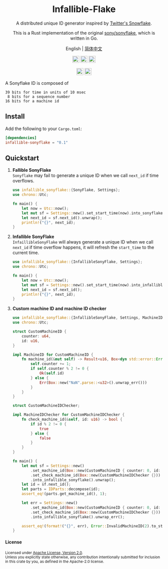 <div align="center">
<h1>Infallible-Flake</h1>
</div>
<div align="center">

A distributed unique ID generator inspired by [Twitter's Snowflake](https://blog.twitter.com/2010/announcing-snowflake).

This is a Rust implementation of the original [sony/sonyflake](https://github.com/sony/sonyflake), which is written in Go.

English | [简体中文](README-zh_CN.md)

[<img alt="github" src="https://img.shields.io/badge/GITHUB-infallible--flake-8da0cb?style=for-the-badge&logo=Github" height="22">][Github-url]
[<img alt="Build" src="https://img.shields.io/badge/Build-passing-brightgreen?style=for-the-badge&logo=Github-Actions" height="22">][CI-url]
[<img alt="codecov" src="https://img.shields.io/codecov/c/gh/al8n/flake?style=for-the-badge&token=N7EPJLUZ0G&logo=codecov" height="22">][codecov-url]

[<img alt="rustc" src="https://img.shields.io/badge/rustc-1.52.0+-fc8d62.svg?style=for-the-badge&logo=Rust" height="22">][rustc-url]
[<img alt="rustc" src="https://img.shields.io/badge/License-Apache%202.0-blue.svg?style=for-the-badge&logo=Apache" height="22">][license-url]

</div>

A Sonyflake ID is composed of

```
39 bits for time in units of 10 msec
 8 bits for a sequence number
16 bits for a machine id
```

## Install

Add the following to your `Cargo.toml`:
```toml
[dependencies]
infallible-sonyflake = "0.1"
```

## Quickstart
1. **Fallible SonyFlake**  
   `Sonyflake` may fail to generate a unique ID when we call `next_id` if time overflows.
   ```rust
   use infallible_sonyflake::{SonyFlake, Settings};
   use chrono::Utc;
   
   fn main() {
       let now = Utc::now();
       let mut sf = Settings::new().set_start_time(now).into_sonyflake().unwrap();
       let next_id = sf.next_id().unwrap();
       println!("{}", next_id); 
   }
   ```
2. **Infallible SonyFlake**   
   `InfaillibleSonyFlake` will always generate a unique ID when we call `next_id` if time overflow happens, it will refresh the `start_time` to the current time.
   ```rust
   use infallible_sonyflake::{InfallibleSonyFlake, Settings};
   use chrono::Utc;
   
   fn main() {
       let now = Utc::now();
       let mut sf = Settings::new().set_start_time(now).into_infallible_sonyflake().unwrap();
       let next_id = sf.next_id();
       println!("{}", next_id); 
   } 
   ```
3. **Custom machine ID and machine ID checker**
   ```rust
   use infallible_sonyflake::{InfallibleSonyFlake, Settings, MachineID, MachineIDChecker, IDParts, Error};
   use chrono::Utc;
   
   struct CustomMachineID {
       counter: u64,
       id: u16,
   }
   
   impl MachineID for CustomMachineID {
       fn machine_id(&mut self) -> Result<u16, Box<dyn std::error::Error + Send + Sync + 'static>> {
           self.counter += 1;
           if self.counter % 2 != 0 {
               Ok(self.id)
           } else {
               Err(Box::new("NaN".parse::<u32>().unwrap_err()))
           }
       }
   }
   
   struct CustomMachineIDChecker;
   
   impl MachineIDChecker for CustomMachineIDChecker {
       fn check_machine_id(&self, id: u16) -> bool {
           if id % 2 != 0 {
               true
           } else {
               false
           }
       }
   }
   
   fn main() {
       let mut sf = Settings::new()
           .set_machine_id(Box::new(CustomMachineID { counter: 0, id: 1 }))
           .set_check_machine_id(Box::new(CustomMachineIDChecker {}))
           .into_infallible_sonyflake().unwrap();
       let id = sf.next_id();
       let parts = IDParts::decompose(id);
       assert_eq!(parts.get_machine_id(), 1);
   
       let err = Settings::new()
           .set_machine_id(Box::new(CustomMachineID { counter: 0, id: 2 }))
           .set_check_machine_id(Box::new(CustomMachineIDChecker {}))
           .into_infallible_sonyflake().unwrap_err();
   
       assert_eq!(format!("{}", err), Error::InvalidMachineID(2).to_string());
   }
   ```

#### License

<sup>
Licensed under <a href="LICENSE">Apache License, Version
2.0</a>.
</sup>
<br>
<sub>
Unless you explicitly state otherwise, any contribution intentionally submitted
for inclusion in this crate by you, as defined in the Apache-2.0 license.
</sub>

[Github-url]: https://github.com/al8n/flake/
[CI-url]: https://github.com/al8n/flake
[codecov-url]: https://app.codecov.io/gh/al8n/flake/
[license-url]: https://opensource.org/licenses/Apache-2.0
[rustc-url]: https://github.com/rust-lang/rust/blob/master/RELEASES.md
[rustc-image]: https://img.shields.io/badge/rustc-1.52.0--nightly%2B-orange.svg?style=for-the-badge&logo=Rus
